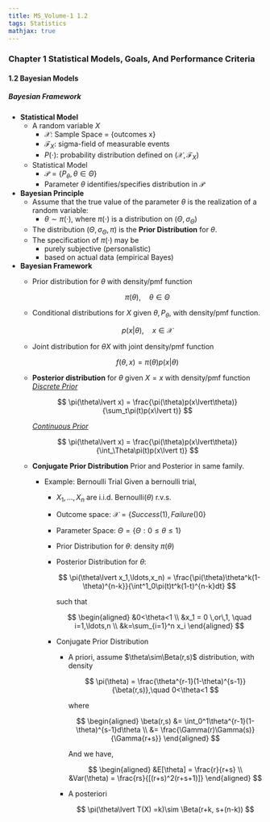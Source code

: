 ```yaml
---
title: MS_Volume-1 1.2
tags: Statistics
mathjax: true
---
```


### Chapter 1 Statistical Models, Goals, And Performance Criteria

#### 1.2 Bayesian Models  

##### Bayesian Framework  

*   **Statistical Model**
    *   A random variable $X$
        *   $\mathcal{X}$: Sample Space = {outcomes x}
        *   $\mathcal{F}_X$: sigma-field of measurable events
        *   $P(\cdot)$: probability distribution defined on $(\mathcal{X}, \mathcal{F}_X)$
    *   Statistical Model
        *   $\mathcal{P} = \{P_\theta, \theta\in\Theta\}$
        *   Parameter $\theta$ identifies/specifies distribution in $\mathcal{P}$
*   **Bayesian Principle**
    *   Assume that the true value of the parameter $\theta$ is the realization of a random variable:
        *   $\theta\sim\pi(\cdot)$, where $\pi(\cdot)$ is a distribution on $(\Theta, \sigma_\Theta)$
    *   The distribution $(\Theta, \sigma_\Theta, \pi)$ is the **Prior Distribution** for $\theta$.
    *   The specification of $\pi(\cdot)$ may be
        *   purely subjective (personalistic)
        *   based on actual data (empirical Bayes)
*   **Bayesian Framework**
    *   Prior distribution for $\theta$ with density/pmf function

        $$
        \pi(\theta), \quad\theta\in\Theta
        $$

    *   Conditional distributions for $X$ given $\theta, P_\theta$, with density/pmf function.

        $$
        p(x\lvert\theta), \quad x\in\mathcal{X}
        $$

    *   Joint distribution for $\theta X$ with joint density/pmf function

        $$
        f(\theta, x) = \pi(\theta)p(x\lvert\theta)
        $$

    *   **Posterior distribution** for $\theta$ given $X=x$ with density/pmf function  
        *<u>Discrete Prior</u>*

        $$
        \pi(\theta\lvert x) = \frac{\pi(\theta)p(x\lvert\theta)}{\sum_t\pi(t)p(x\lvert t)}
        $$

        *<u>Continuous Prior</u>*

        $$
        \pi(\theta\lvert x) = \frac{\pi(\theta)p(x\lvert\theta)}{\int_\Theta\pi(t)p(x\lvert t)}
        $$

    *   **Conjugate Prior Distribution**
        Prior and Posterior in same family.  
        *   Example: Bernoulli Trial
            Given a bernoulli trial,  
            *   $X_1, \ldots, X_n$ are i.i.d. Bernoulli($\theta$) r.v.s.
            *   Outcome space: $\mathcal{X} = \{Success(1), Failure()0\}$
            *   Parameter Space: $\Theta = \{\Theta: 0\leq\theta\leq 1\}$
            *   Prior Distribution for $\theta$: density $\pi(\theta)$
            *   Posterior Distribution for $\theta$:

                $$
                \pi(\theta\lvert x_1,\ldots,x_n) = \frac{\pi(\theta)\theta^k(1-\theta)^{n-k}}{\int^1_0\pi(t)t^k(1-t)^{n-k}dt}
                $$

                such that

                $$
                \begin{aligned}
                    &0<\theta<1 \\
                    &x_1 = 0 \,or\,1, \quad i=1,\ldots,n \\
                    &k=\sum_{i=1}^n x_i 
                \end{aligned}
                $$
            
            *   Conjugate Prior Distribution
                *   A priori, assume $\theta\sim\Beta(r,s)$ distribution, with density
                    
                    $$
                    \pi(\theta) = \frac{\theta^{r-1}(1-\theta)^{s-1}}{\beta(r,s)},\quad 0<\theta<1
                    $$

                    where

                    $$
                    \begin{aligned}
                        \beta(r,s) 
                            &= \int_0^1\theta^{r-1}(1-\theta)^{s-1}d\theta \\
                            &= \frac{\Gamma(r)\Gamma(s)}{\Gamma{r+s}}
                    \end{aligned}
                    $$

                    And we have,

                    $$
                    \begin{aligned}
                        &E[\theta] = \frac{r}{r+s} \\
                        &Var(\theta) = \frac{rs}{[(r+s)^2(r+s+1)]}
                    \end{aligned}
                    $$
                *   A posteriori

                    $$
                    \pi(\theta\lvert T(X) =k)\sim \Beta(r+k, s+(n-k))
                    $$
